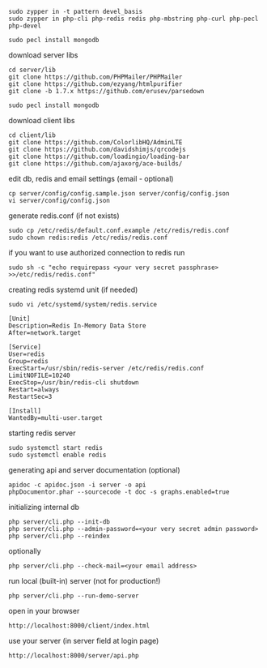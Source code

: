 ```
sudo zypper in -t pattern devel_basis
sudo zypper in php-cli php-redis redis php-mbstring php-curl php-pecl php-devel
```

```
sudo pecl install mongodb
```

download server libs

```
cd server/lib
git clone https://github.com/PHPMailer/PHPMailer
git clone https://github.com/ezyang/htmlpurifier
git clone -b 1.7.x https://github.com/erusev/parsedown
```

```
sudo pecl install mongodb
```

download client libs

```
cd client/lib
git clone https://github.com/ColorlibHQ/AdminLTE
git clone https://github.com/davidshimjs/qrcodejs
git clone https://github.com/loadingio/loading-bar
git clone https://github.com/ajaxorg/ace-builds/
```

edit db, redis and email settings (email - optional)

```
cp server/config/config.sample.json server/config/config.json
vi server/config/config.json
```

generate redis.conf (if not exists)

```
sudo cp /etc/redis/default.conf.example /etc/redis/redis.conf
sudo chown redis:redis /etc/redis/redis.conf
```

if you want to use authorized connection to redis run
```
sudo sh -c "echo requirepass <your very secret passphrase> >>/etc/redis/redis.conf"
```

creating redis systemd unit (if needed)

```
sudo vi /etc/systemd/system/redis.service
```

```
[Unit]
Description=Redis In-Memory Data Store
After=network.target

[Service]
User=redis
Group=redis
ExecStart=/usr/sbin/redis-server /etc/redis/redis.conf
LimitNOFILE=10240
ExecStop=/usr/bin/redis-cli shutdown
Restart=always
RestartSec=3

[Install]
WantedBy=multi-user.target
```

starting redis server

```
sudo systemctl start redis
sudo systemctl enable redis
```

generating api and server documentation (optional)

```
apidoc -c apidoc.json -i server -o api
phpDocumentor.phar --sourcecode -t doc -s graphs.enabled=true
```

initializing internal db

```
php server/cli.php --init-db
php server/cli.php --admin-password=<your very secret admin password>
php server/cli.php --reindex
```

optionally

```
php server/cli.php --check-mail=<your email address>
```

run local (built-in) server (not for production!)

```
php server/cli.php --run-demo-server
```

open in your browser

```
http://localhost:8000/client/index.html
```

use your server (in server field at login page)

```
http://localhost:8000/server/api.php
```